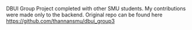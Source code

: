 DBUI Group Project completed with other SMU students. My contributions were made only to the backend. Original repo can be found here https://github.com/thannansmu/dbui_group3
